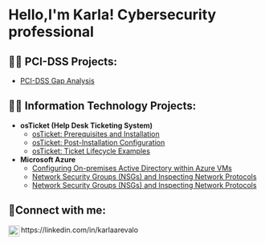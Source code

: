 <h1>Hello,I'm Karla! Cybersecurity professional

<h2>👨‍💻 PCI-DSS Projects:</h2>

  - [PCI-DSS Gap Analysis ](https://github.com/KarlaAArevalo/PCI-DSS-Projects)

<h2>👨‍💻 Information Technology Projects:</h2>

- <b>osTicket (Help Desk Ticketing System)</b>
  - [osTicket: Prerequisites and Installation](https://github.com/karlaaarevalo/osticket-prereqs)
  - [osTicket: Post-Installation Configuration](https://github.com/karlaaarevalo/post-install-config)
  - [osTicket: Ticket Lifecycle Examples](https://github.com/karlaaarevalo/ticket-lifecycle)
- <b>Microsoft Azure</b>
  - [Configuring On-premises Active Directory within Azure VMs](https://github.com/karlaaarevalo/configure-ad)
  - [Network Security Groups (NSGs) and Inspecting Network Protocols](https://github.com/karlaaarevalo/azure-network-protols)
  - [Network Security Groups (NSGs) and Inspecting Network Protocols](https://github.com/karlaaarevalo/azure-network-protocols)

<h2>🤳Connect with me:</h2>

<img align="left" alt="Karla | LinkedIn" width="22px" src="https://cdn.jsdelivr.net/npm/simple-icons@v3/icons/linkedin.svg" />
https://linkedin.com/in/karlaarevalo
